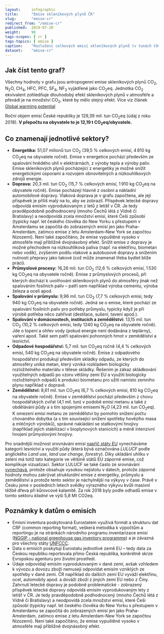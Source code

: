 ```yaml
---
layout:     infographic
title:      "Emise skleníkových plynů ČR"
slug:       "emise-cr"
redirect_from: "/emise-cr"
published:  2019-07-20
weight:     98
tags-scopes: [ cr ]
tags-topics: [ emise ]
caption:    "Rozložení celkových emisí skleníkových plynů (v tunách CO<sub>2</sub> ekvivalentu) v ČR za jeden rok v jednotlivých sektorech lidské činnosti. Roční objem emisí České republiky je 129,39 mil. tun (údaj z roku 2018). V přepočtu na obyvatele to je 12,19 t CO<sub>2</sub>eq/obyvatele."
dataset:    "emise-cr"
---
```


## Jak číst tento graf?

Všechny hodnoty v grafu jsou <glossary id="antropogennisklenikoveplyny">antropogenní emise</glossary> skleníkových plynů CO<sub>2</sub>, N<sub>2</sub>O, CH<sub>4</sub>, HFC, PFC, SF<sub>6</sub>, NF<sub>3</sub> vyjádřené jako <glossary id="co2eq">CO<sub>2</sub>eq</glossary>. Jednotka CO<sub>2</sub> ekvivalent zohledňuje dlouhodobý efekt skleníkových plynů v atmosféře a převádí je na množství CO<sub>2</sub>, které by mělo stejný efekt. Více viz článek [Global warming potential](https://en.wikipedia.org/wiki/Global_warming_potential)

Roční objem emisí České republiky je 129,39 mil. tun CO<sub>2</sub>eq (údaj z roku 2018). __V přepočtu na obyvatele to je 12,19 t CO<sub>2</sub>eq/obyvatele.__

## Co znamenají jednotlivé sektory?

* __Energetika:__ 51,07 milionů tun CO<sub>2</sub> (39,5 % celkových emisí, 4&thinsp;810 kg CO<sub>2</sub>eq na obyvatele ročně). Emise v energetice pochází především ze spalování hnědého uhlí v elektrárnách, z výroby tepla a výroby paliv. Emise skleníkových plynů pocházející z energetiky je možné snížit energetickými úsporami a rozvojem obnovitelných a nízkouhlíkových zdrojů energie.
* __Doprava:__ 20,3 mil. tun CO<sub>2</sub> (15,7 % celkových emisí, 1&thinsp;910 kg CO<sub>2</sub>eq na obyvatele ročně). Emise pocházejí hlavně z osobní a nákladní automobilové dopravy. Vlaková doprava je v grafu započtena, ale její příspěvek je příliš malý na to, aby se zobrazil. Příspěvek letecké dopravy odpovídá emisím vyprodukovaným z letů z letišť v ČR. Je tedy pravděpodobně podhodnocený (mnoho Čechů létá z Vídně či Bratislavy) a neodpovídá zcela množství emisí, které Češi způsobí (typicky např. let českého člověka do New Yorku s přestupem v Amsterdamu se započítá do zobrazených emisí jen jako Praha–Amsterdam, zatímco emise z letu Amsterdam–New York se započtou Nizozemí). Není také započítáno, že emise vypuštěné vysoko v atmosféře mají přibližně dvojnásobný efekt. Snížit emise z dopravy je možné přechodem na nízkouhlíková paliva (např. na elektřinu, biometan nebo vodík), zvýšením podílu vlakové a autobusové dopravy a snížením nutnosti přepravy jako takové (což může znamenat třeba bydlet blíže práci).
* __Průmyslové procesy:__ 16,26 mil. tun CO<sub>2</sub> (12,6 % celkových emisí, 1&thinsp;530 kg CO<sub>2</sub>eq na obyvatele ročně). Emise z průmyslových procesů, při kterých dochází k uvolňování skleníkových plynů do atmosféry jinak než spalováním fosilních paliv – patří sem například výroba cementu, výroba železa a oceli apod.
* __Spalování v průmyslu:__ 9,96 mil. tun CO<sub>2</sub> (7,7 % celkových emisí, tedy 940 kg CO<sub>2</sub>eq na obyvatele ročně). Jedná se o emise, které pochází ze spalování fosilních paliv pro potřeby průmyslu, typicky když je při výrobě potřeba něco zahřívat (destilace, sušení, tavení apod.).
* __Spalování v domácnostech, institucích a zemědělství:__ 13,15 mil. tun CO<sub>2</sub> (10,2 % celkových emisí, tedy 1240 kg CO<sub>2</sub>eq na obyvatele ročně). Jde o topení a ohřev vody (pokud energie není dodávána z teplárny), vaření apod. Také sem patří spalování pohonných hmot v zemědělství a lesnictví.
* __Odpadové hospodářství:__ 5,7 mil. tun CO<sub>2</sub>eq ročně (4,4 % celkových emisí, 540 kg CO<sub>2</sub>eq na obyvatele ročně). Emise z odpadového hospodářství produkují především skládky odpadu, ze kterých do atmosféry uniká metan, který vzniká rozkladem biologicky rozložitelného materiálu v tělese skládky. Řešením je zákaz skládkování využitelných odpadů po vzoru většiny zemí EU a využití biologicky rozložitelných odpadů k produkci biometanu pro užití namísto zemního plynu například v dopravě.
* __Zemědělství:__ 8,61 mil. tun CO<sub>2</sub>eq (6,7 % celkových emisí, 810 kg CO<sub>2</sub>eq na obyvatele ročně). Emise v zemědělství pochází především z chovu hospodářských zvířat (4,1 mil. tun) v podobě emisí metanu a také z obdělávání půdy a s tím spojenými emisemi N<sub>2</sub>O (4,23 mil. tun CO<sub>2</sub>eq). K omezení emisí metanu ze zemědělství by pomohlo snížení počtu chovaného dobytka (a s tím související snížení spotřeby hovězího masa a mléčných výrobků), správné nakládání se statkovými hnojivy (například jejich stabilizací v bioplynových stanicích) a méně intenzivní hnojení průmyslovými hnojivy.

Pro snadnější možnost srovnávání emisí [napříč státy EU](/infografiky/emise-vybrane-staty) vynecháváme kategorii lesnictví a využití půdy (která bývá označována _LULUCF_ podle anglického _Land use, land use change, forestry_). Díky ukládání uhlíku v zeleni má totiž tato kategorie ve většině států EU záporné emise, což komplikuje vizualizaci. Sektor LULUCF se také často ze srovnávání [vynechává](https://climateactiontracker.org/methodology/indc-ratings-and-lulucf/), protože obsahuje vysokou nejistotu v datech, protože záporné hodnoty mohou zakrývat _strukturální_ emise z energetiky, průmyslu a zemědělství a protože tento sektor je náchylnější na výkyvy v čase. Právě v Česku jsme v posledních letech svědky výrazného výkyvu kvůli masivní těžbě dřeva při kůrovcové kalamitě. Za rok 2018 byly podle odhadů emise v tomto sektoru _kladné_ ve výši 5,8 Mt CO2eq.

## Poznámky k datům o emisích

* Emisní inventura poskytovaná Eurostatem využívá formát a strukturu dat CRF (common reporting format), veškerá metodika k výpočtům a reportingu je na stránkách národního programu inventarizace emisí ([NGGIP - national greenhouse gas inventory programme](https://www.ipcc-nggip.iges.or.jp/)) a je závazná pro všechny státy [UNFCCC](https://cs.wikipedia.org/wiki/R%C3%A1mcov%C3%A1_%C3%BAmluva_OSN_o_zm%C4%9Bn%C4%9B_klimatu).
* Data o emisích poskytují Eurostatu jednotlivé země EU – tedy data za Českou republiku reportovala přímo Česká republika, konkrétně skrze Evropskou agenturu pro životní prostředí.
* Údaje odpovídají emisím vyprodukovaným v dané zemi, avšak vzhledem k vývozu a dovozu zboží nemusejí odpovídat emisím vzniklých ze spotřeby v dané zemi. ČR například do dalších zemí EU vyváží elektřinu, ocel, automobily apod. a dováží zboží z jiných zemí EU nebo z Číny. Zahrnutí letecké dopravy je podobně problematické - zobrazený příspěvek letecké dopravy odpovídá emisím vyprodukovaným lety z letišť v ČR. Je tedy pravděpodobně podhodnocený (mnoho Čechů létá z Vídně či Bratislavy) a neodpovídá zcela množství emisí, které Češi způsobí (typicky např. let českého člověka do New Yorku s přestupem v Amsterdamu se započítá do zobrazených emisí jen jako Praha-Amsterdam, zatímco emise z letu Amsterdam-New York se započtou Nizozemí). Není také započítáno, že emise vypuštěné vysoko v atmosféře mají přibližně dvojnásobný efekt.
